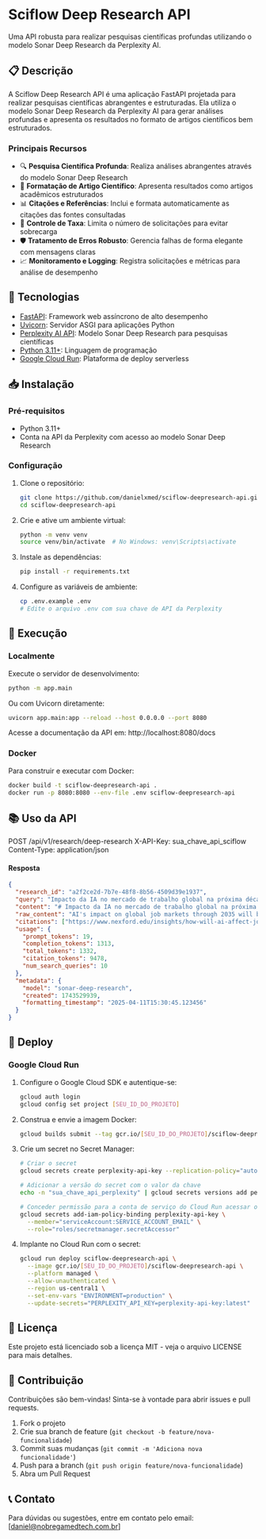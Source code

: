 # Sciflow Deep Research API

Uma API robusta para realizar pesquisas científicas profundas utilizando o modelo Sonar Deep Research da Perplexity AI.

## 📋 Descrição

A Sciflow Deep Research API é uma aplicação FastAPI projetada para realizar pesquisas científicas abrangentes e estruturadas. Ela utiliza o modelo Sonar Deep Research da Perplexity AI para gerar análises profundas e apresenta os resultados no formato de artigos científicos bem estruturados.

### Principais Recursos

- 🔍 **Pesquisa Científica Profunda**: Realiza análises abrangentes através do modelo Sonar Deep Research
- 📝 **Formatação de Artigo Científico**: Apresenta resultados como artigos acadêmicos estruturados
- 📊 **Citações e Referências**: Inclui e formata automaticamente as citações das fontes consultadas
- 🔄 **Controle de Taxa**: Limita o número de solicitações para evitar sobrecarga
- 🛡️ **Tratamento de Erros Robusto**: Gerencia falhas de forma elegante com mensagens claras
- 📈 **Monitoramento e Logging**: Registra solicitações e métricas para análise de desempenho

## 🚀 Tecnologias

- [FastAPI](https://fastapi.tiangolo.com/): Framework web assíncrono de alto desempenho
- [Uvicorn](https://www.uvicorn.org/): Servidor ASGI para aplicações Python
- [Perplexity AI API](https://docs.perplexity.ai/): Modelo Sonar Deep Research para pesquisas científicas
- [Python 3.11+](https://www.python.org/): Linguagem de programação
- [Google Cloud Run](https://cloud.google.com/run): Plataforma de deploy serverless

## 📥 Instalação

### Pré-requisitos

- Python 3.11+
- Conta na API da Perplexity com acesso ao modelo Sonar Deep Research

### Configuração

1. Clone o repositório:
    ```bash
    git clone https://github.com/danielxmed/sciflow-deepresearch-api.git
    cd sciflow-deepresearch-api
    ```

2. Crie e ative um ambiente virtual:
    ```bash
    python -m venv venv
    source venv/bin/activate  # No Windows: venv\Scripts\activate
    ```

3. Instale as dependências:
    ```bash
    pip install -r requirements.txt
    ```

4. Configure as variáveis de ambiente:
    ```bash
    cp .env.example .env
    # Edite o arquivo .env com sua chave de API da Perplexity
    ```

## 🏃 Execução

### Localmente

Execute o servidor de desenvolvimento:

```bash
python -m app.main
```

Ou com Uvicorn diretamente:

```bash
uvicorn app.main:app --reload --host 0.0.0.0 --port 8080
```

Acesse a documentação da API em: http://localhost:8080/docs

### Docker

Para construir e executar com Docker:

```bash
docker build -t sciflow-deepresearch-api .
docker run -p 8080:8080 --env-file .env sciflow-deepresearch-api
```

## 📚 Uso da API

POST /api/v1/research/deep-research
X-API-Key: sua_chave_api_sciflow
Content-Type: application/json

#### Resposta

```json
{
  "research_id": "a2f2ce2d-7b7e-48f8-8b56-4509d39e1937",
  "query": "Impacto da IA no mercado de trabalho global na próxima década",
  "content": "# Impacto da IA no mercado de trabalho global na próxima década\n\n**ID do Artigo**: a2f2ce2d...",
  "raw_content": "AI's impact on global job markets through 2035 will be profound...",
  "citations": ["https://www.nexford.edu/insights/how-will-ai-affect-jobs", ...],
  "usage": {
    "prompt_tokens": 19,
    "completion_tokens": 1313,
    "total_tokens": 1332,
    "citation_tokens": 9478,
    "num_search_queries": 10
  },
  "metadata": {
    "model": "sonar-deep-research",
    "created": 1743529939,
    "formatting_timestamp": "2025-04-11T15:30:45.123456"
  }
}
```

## 🚢 Deploy

### Google Cloud Run

1. Configure o Google Cloud SDK e autentique-se:
    ```bash
    gcloud auth login
    gcloud config set project [SEU_ID_DO_PROJETO]
    ```

2. Construa e envie a imagem Docker:
    ```bash
    gcloud builds submit --tag gcr.io/[SEU_ID_DO_PROJETO]/sciflow-deepresearch-api
    ```

3. Crie um secret no Secret Manager:
    ```bash
    # Criar o secret
    gcloud secrets create perplexity-api-key --replication-policy="automatic"
    
    # Adicionar a versão do secret com o valor da chave
    echo -n "sua_chave_api_perplexity" | gcloud secrets versions add perplexity-api-key --data-file=-
    
    # Conceder permissão para a conta de serviço do Cloud Run acessar o secret
    gcloud secrets add-iam-policy-binding perplexity-api-key \
      --member="serviceAccount:SERVICE_ACCOUNT_EMAIL" \
      --role="roles/secretmanager.secretAccessor"
    ```

4. Implante no Cloud Run com o secret:
    ```bash
    gcloud run deploy sciflow-deepresearch-api \
      --image gcr.io/[SEU_ID_DO_PROJETO]/sciflow-deepresearch-api \
      --platform managed \
      --allow-unauthenticated \
      --region us-central1 \
      --set-env-vars "ENVIRONMENT=production" \
      --update-secrets="PERPLEXITY_API_KEY=perplexity-api-key:latest"
    ```

## 📝 Licença

Este projeto está licenciado sob a licença MIT - veja o arquivo LICENSE para mais detalhes.

## 🤝 Contribuição

Contribuições são bem-vindas! Sinta-se à vontade para abrir issues e pull requests.

1. Fork o projeto
2. Crie sua branch de feature (`git checkout -b feature/nova-funcionalidade`)
3. Commit suas mudanças (`git commit -m 'Adiciona nova funcionalidade'`)
4. Push para a branch (`git push origin feature/nova-funcionalidade`)
5. Abra um Pull Request

## 📞 Contato

Para dúvidas ou sugestões, entre em contato pelo email: [daniel@nobregamedtech.com.br]
